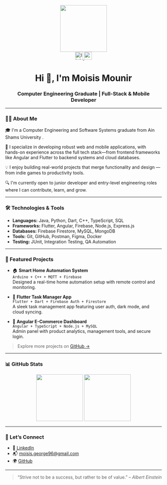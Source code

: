 <div align="center">
  <img height="150" src="https://avatars.githubusercontent.com/u/19711568?v=4" />
</div>

<div align="center">
  <a href="https://www.linkedin.com/in/moisis-mounir-72153a280/" target="_blank">
    <img src="https://img.shields.io/static/v1?message=LinkedIn&logo=linkedin&label=&color=0077B5&logoColor=white&labelColor=&style=for-the-badge" height="25" alt="linkedin logo" />
  </a>
  <a href="mailto:moisis.george96@gmail.com" target="_blank">
    <img src="https://img.shields.io/static/v1?message=Gmail&logo=gmail&label=&color=D14836&logoColor=white&labelColor=&style=for-the-badge" height="25" alt="gmail logo" />
  </a>
</div>

<h1 align="center">Hi 👋, I'm Moisis Mounir</h1>
<h3 align="center">Computer Engineering Graduate | Full-Stack & Mobile Developer</h3>

---

### 👨‍💻 About Me

🎓 I'm a Computer Engineering and Software Systems graduate from Ain Shams University . 

🚀 I specialize in developing robust web and mobile applications, with hands-on experience across the full tech stack—from frontend frameworks like Angular and Flutter to backend systems and cloud databases.

💡 I enjoy building real-world projects that merge functionality and design — from indie games to productivity tools.

🔍 I'm currently open to junior developer and entry-level engineering roles where I can contribute, learn, and grow.

---

### 🛠️ Technologies & Tools

* **Languages:** Java, Python, Dart, C++, TypeScript, SQL
* **Frameworks:** Flutter, Angular, Firebase, Node.js, Express.js
* **Databases:** Firebase Firestore, MySQL, MongoDB
* **Tools:** Git, GitHub, Postman, Figma, Docker
* **Testing:** JUnit, Integration Testing, QA Automation

---

### 💼 Featured Projects

* 🏠 **Smart Home Automation System**  
  `Arduino + C++ + MQTT + Firebase`  
  Designed a real-time home automation setup with remote control and monitoring.

* 📱 **Flutter Task Manager App**  
  `Flutter + Dart + Firebase Auth + Firestore`  
  A sleek task management app featuring user auth, dark mode, and cloud syncing.

* 📂 **Angular E-Commerce Dashboard**  
  `Angular + TypeScript + Node.js + MySQL`  
  Admin panel with product analytics, management tools, and secure login.

> Explore more projects on [GitHub →](https://github.com/Moisis)

---

### 📊 GitHub Stats

<div align="center">
  <img src="https://github-readme-stats.vercel.app/api?username=Moisis&show_icons=true&count_private=true&theme=dracula&hide_border=false" height="150" />
  <img src="https://github-readme-stats.vercel.app/api/top-langs?username=Moisis&layout=compact&theme=dracula&hide_border=false" height="150" />
</div>

---

### 📢 Let’s Connect

* 🔗 [LinkedIn](https://www.linkedin.com/in/moisis-mounir/)
* 📬 [moisis.george96@gmail.com](mailto:moisis.george96@gmail.com)
* 🌍 [GitHub](https://github.com/Moisis)

---

> “Strive not to be a success, but rather to be of value.” – *Albert Einstein*
